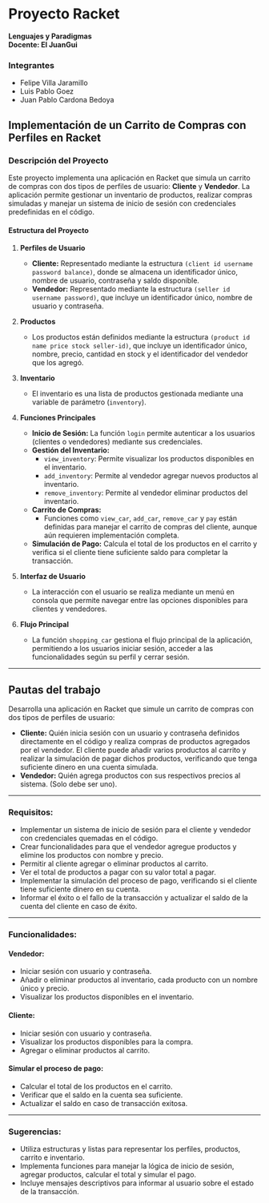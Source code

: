 # Proyecto Racket

**Lenguajes y Paradigmas**  
**Docente: El JuanGui**

### Integrantes

- Felipe Villa Jaramillo
- Luis Pablo Goez
- Juan Pablo Cardona Bedoya

## Implementación de un Carrito de Compras con Perfiles en Racket

### Descripción del Proyecto

Este proyecto implementa una aplicación en Racket que simula un carrito de compras con dos tipos de perfiles de usuario: **Cliente** y **Vendedor**. La aplicación permite gestionar un inventario de productos, realizar compras simuladas y manejar un sistema de inicio de sesión con credenciales predefinidas en el código.

#### Estructura del Proyecto

1. **Perfiles de Usuario**

   - **Cliente:** Representado mediante la estructura `(client id username password balance)`, donde se almacena un identificador único, nombre de usuario, contraseña y saldo disponible.
   - **Vendedor:** Representado mediante la estructura `(seller id username password)`, que incluye un identificador único, nombre de usuario y contraseña.

2. **Productos**

   - Los productos están definidos mediante la estructura `(product id name price stock seller-id)`, que incluye un identificador único, nombre, precio, cantidad en stock y el identificador del vendedor que los agregó.

3. **Inventario**

   - El inventario es una lista de productos gestionada mediante una variable de parámetro (`inventory`).

4. **Funciones Principales**

   - **Inicio de Sesión:** La función `login` permite autenticar a los usuarios (clientes o vendedores) mediante sus credenciales.
   - **Gestión del Inventario:**
     - `view_inventory`: Permite visualizar los productos disponibles en el inventario.
     - `add_inventory`: Permite al vendedor agregar nuevos productos al inventario.
     - `remove_inventory`: Permite al vendedor eliminar productos del inventario.
   - **Carrito de Compras:**
     - Funciones como `view_car`, `add_car`, `remove_car` y `pay` están definidas para manejar el carrito de compras del cliente, aunque aún requieren implementación completa.
   - **Simulación de Pago:** Calcula el total de los productos en el carrito y verifica si el cliente tiene suficiente saldo para completar la transacción.

5. **Interfaz de Usuario**

   - La interacción con el usuario se realiza mediante un menú en consola que permite navegar entre las opciones disponibles para clientes y vendedores.

6. **Flujo Principal**
   - La función `shopping_car` gestiona el flujo principal de la aplicación, permitiendo a los usuarios iniciar sesión, acceder a las funcionalidades según su perfil y cerrar sesión.

---

## Pautas del trabajo

Desarrolla una aplicación en Racket que simule un carrito de compras con dos tipos de perfiles de usuario:

- **Cliente:** Quién inicia sesión con un usuario y contraseña definidos directamente en el código y realiza compras de productos agregados por el vendedor. El cliente puede añadir varios productos al carrito y realizar la simulación de pagar dichos productos, verificando que tenga suficiente dinero en una cuenta simulada.
- **Vendedor:** Quién agrega productos con sus respectivos precios al sistema. (Solo debe ser uno).

---

### Requisitos:

- Implementar un sistema de inicio de sesión para el cliente y vendedor con credenciales quemadas en el código.
- Crear funcionalidades para que el vendedor agregue productos y elimine los productos con nombre y precio.
- Permitir al cliente agregar o eliminar productos al carrito.
- Ver el total de productos a pagar con su valor total a pagar.
- Implementar la simulación del proceso de pago, verificando si el cliente tiene suficiente dinero en su cuenta.
- Informar el éxito o el fallo de la transacción y actualizar el saldo de la cuenta del cliente en caso de éxito.

---

### Funcionalidades:

#### **Vendedor:**

- Iniciar sesión con usuario y contraseña.
- Añadir o eliminar productos al inventario, cada producto con un nombre único y precio.
- Visualizar los productos disponibles en el inventario.

#### **Cliente:**

- Iniciar sesión con usuario y contraseña.
- Visualizar los productos disponibles para la compra.
- Agregar o eliminar productos al carrito.

#### **Simular el proceso de pago:**

- Calcular el total de los productos en el carrito.
- Verificar que el saldo en la cuenta sea suficiente.
- Actualizar el saldo en caso de transacción exitosa.

---

### Sugerencias:

- Utiliza estructuras y listas para representar los perfiles, productos, carrito e inventario.
- Implementa funciones para manejar la lógica de inicio de sesión, agregar productos, calcular el total y simular el pago.
- Incluye mensajes descriptivos para informar al usuario sobre el estado de la transacción.
